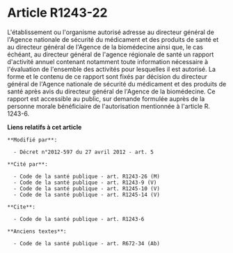 # Article R1243-22

L'établissement ou l'organisme autorisé adresse au directeur général de l'Agence nationale de sécurité du médicament et des
produits de santé et au directeur général de l'Agence de la biomédecine ainsi que, le cas échéant, au directeur général de
l'agence régionale de santé un rapport d'activité annuel contenant notamment toute information nécessaire à l'évaluation de
l'ensemble des activités pour lesquelles il est autorisé. La forme et le contenu de ce rapport sont fixés par décision du
directeur général de l'Agence nationale de sécurité du médicament et des produits de santé après avis du directeur général de
l'Agence de la biomédecine. Ce rapport est accessible au public, sur demande formulée auprès de la personne morale
bénéficiaire de l'autorisation mentionnée à l'article R. 1243-6.

**Liens relatifs à cet article**

	**Modifié par**:

	  - Décret n°2012-597 du 27 avril 2012 - art. 5

	**Cité par**:

	  - Code de la santé publique - art. R1243-26 (M)
	  - Code de la santé publique - art. R1243-9 (V)
	  - Code de la santé publique - art. R1245-10 (V)
	  - Code de la santé publique - art. R1245-14 (V)

	**Cite**:

	  - Code de la santé publique - art. R1243-6

	**Anciens textes**:

	  - Code de la santé publique - art. R672-34 (Ab)
